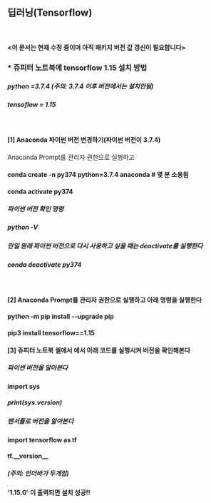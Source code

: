 ##  딥러닝(Tensorflow)
<br>

#### <이 문서는 현재 수정 중이며 아직 패키지 버전 값 갱신이 필요합니다>

### \* 쥬피터 노트북에 tensorflow 1.15 설치 방법

##### python =3.7.4  (주의: 3.7.4 이후 버전에서는 설치안됨)
##### tensoflow = 1.15

<br>

#### [1] Anaconda 파이썬 버전 변경하기(파이썬 버전이 3.7.4)

Anaconda Prompt를 관리자 권한으로 실행하고
#### conda create -n py374 python=3.7.4 anaconda    # 몇 분 소용됨  
#### conda activate py374

##### 파이썬 버전 확인 명령
##### python -V
##### 만일 원래 파이썬 버전으로 다시 사용하고 싶을 때는 deactivate를 실행한다
##### conda deactivate py374
<br>

#### [2] Anaconda Prompt를 관리자 권한으로 실행하고 아래 명령을 실행한다

#### python -m pip install --upgrade pip
#### pip3 install tensorflow==1.15

#### [3] 쥬피터 노트북 셀에서 에서 아래 코드를 실행시켜 버전을 확인해본다

##### 파이썬 버전을 알아본다
#### import sys
##### print(sys.version)

##### 텐서플로 버전을 알아본다
#### import tensorflow as tf
#### tf.\_\_version\_\_   
##### (주의: 언더바가 두개임) 
#### '1.15.0' 이 출력되면 설치 성공!!
